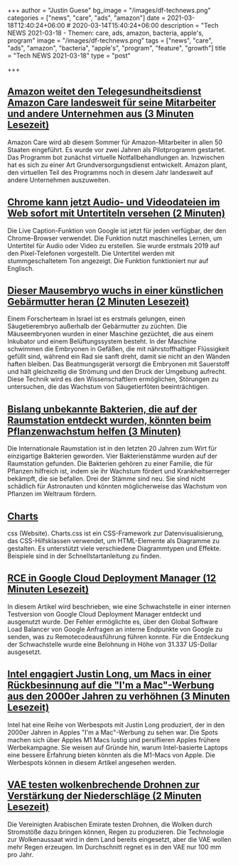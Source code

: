 +++
author = "Justin Guese"
bg_image = "/images/df-technews.png"
categories = ["news", "care", "ads", "amazon"]
date = 2021-03-18T12:40:24+06:00 # 2020-03-14T15:40:24+06:00
description = "Tech NEWS 2021-03-18 - Themen: care, ads, amazon, bacteria, apple's, program"
image = "/images/df-technews.png"
tags = ["news", "care", "ads", "amazon", "bacteria", "apple's", "program", "feature", "growth"]
title = "Tech NEWS 2021-03-18"
type = "post"

+++

## [Amazon weitet den Telegesundheitsdienst Amazon Care landesweit für seine Mitarbeiter und andere Unternehmen aus (3 Minuten Lesezeit)](https://www.cnbc.com/2021/03/17/amazon-is-expanding-amazon-care-telehealth-service-nationally-for-employees.html)

 Amazon Care wird ab diesem Sommer für Amazon-Mitarbeiter in allen 50 Staaten eingeführt. Es wurde vor zwei Jahren als Pilotprogramm gestartet. Das Programm bot zunächst virtuelle Notfallbehandlungen an. Inzwischen hat es sich zu einer Art Grundversorgungsdienst entwickelt. Amazon plant, den virtuellen Teil des Programms noch in diesem Jahr landesweit auf andere Unternehmen auszuweiten.

## [Chrome kann jetzt Audio- und Videodateien im Web sofort mit Untertiteln versehen (2 Minuten)](https://www.theverge.com/2021/3/17/22337074/chrome-real-time-live-captions-audio-accessibility)

 Die Live Caption-Funktion von Google ist jetzt für jeden verfügbar, der den Chrome-Browser verwendet. Die Funktion nutzt maschinelles Lernen, um Untertitel für Audio oder Video zu erstellen. Sie wurde erstmals 2019 auf den Pixel-Telefonen vorgestellt. Die Untertitel werden mit stummgeschaltetem Ton angezeigt. Die Funktion funktioniert nur auf Englisch.

## [Dieser Mausembryo wuchs in einer künstlichen Gebärmutter heran (2 Minuten Lesezeit)](https://finance.yahoo.com/news/weizmann-institute-of-science-mechanical-womb-215003047.html)

 Einem Forscherteam in Israel ist es erstmals gelungen, einen Säugetierembryo außerhalb der Gebärmutter zu züchten. Die Mäuseembryonen wurden in einer Maschine gezüchtet, die aus einem Inkubator und einem Belüftungssystem besteht. In der Maschine schwimmen die Embryonen in Gefäßen, die mit nährstoffhaltiger Flüssigkeit gefüllt sind, während ein Rad sie sanft dreht, damit sie nicht an den Wänden haften bleiben. Das Beatmungsgerät versorgt die Embryonen mit Sauerstoff und hält gleichzeitig die Strömung und den Druck der Umgebung aufrecht. Diese Technik wird es den Wissenschaftlern ermöglichen, Störungen zu untersuchen, die das Wachstum von Säugetierföten beeinträchtigen.

## [Bislang unbekannte Bakterien, die auf der Raumstation entdeckt wurden, könnten beim Pflanzenwachstum helfen (3 Minuten)](https://www.cnn.com/2021/03/16/world/international-space-station-microbes-scn-trnd/index.html)

 Die Internationale Raumstation ist in den letzten 20 Jahren zum Wirt für einzigartige Bakterien geworden. Vier Bakterienstämme wurden auf der Raumstation gefunden. Die Bakterien gehören zu einer Familie, die für Pflanzen hilfreich ist, indem sie ihr Wachstum fördert und Krankheitserreger bekämpft, die sie befallen. Drei der Stämme sind neu. Sie sind nicht schädlich für Astronauten und könnten möglicherweise das Wachstum von Pflanzen im Weltraum fördern.

## [Charts](https://chartscss.org/)

css (Website). Charts.css ist ein CSS-Framework zur Datenvisualisierung, das CSS-Hilfsklassen verwendet, um HTML-Elemente als Diagramme zu gestalten. Es unterstützt viele verschiedene Diagrammtypen und Effekte. Beispiele sind in der Schnellstartanleitung zu finden.

## [RCE in Google Cloud Deployment Manager (12 Minuten Lesezeit)](https://www.ezequiel.tech/2020/05/rce-in-cloud-dm.html)

 In diesem Artikel wird beschrieben, wie eine Schwachstelle in einer internen Testversion von Google Cloud Deployment Manager entdeckt und ausgenutzt wurde. Der Fehler ermöglichte es, über den Global Software Load Balancer von Google Anfragen an interne Endpunkte von Google zu senden, was zu Remotecodeausführung führen konnte. Für die Entdeckung der Schwachstelle wurde eine Belohnung in Höhe von 31.337 US-Dollar ausgesetzt.

## [Intel engagiert Justin Long, um Macs in einer Rückbesinnung auf die "I'm a Mac"-Werbung aus den 2000er Jahren zu verhöhnen (3 Minuten Lesezeit)](https://arstechnica.com/gadgets/2021/03/intel-hires-justin-long-to-mock-macs-in-throwback-to-2000s-im-a-mac-ads/)

 Intel hat eine Reihe von Werbespots mit Justin Long produziert, der in den 2000er Jahren in Apples "I'm a Mac"-Werbung zu sehen war. Die Spots machen sich über Apples M1 Macs lustig und persiflieren Apples frühere Werbekampagne. Sie weisen auf Gründe hin, warum Intel-basierte Laptops eine bessere Erfahrung bieten könnten als die M1-Macs von Apple. Die Werbespots können in diesem Artikel angesehen werden.

## [VAE testen wolkenbrechende Drohnen zur Verstärkung der Niederschläge (2 Minuten Lesezeit)](https://www.bbc.com/news/technology-56428984)

 Die Vereinigten Arabischen Emirate testen Drohnen, die Wolken durch Stromstöße dazu bringen können, Regen zu produzieren. Die Technologie zur Wolkenaussaat wird in dem Land bereits eingesetzt, aber die VAE wollen mehr Regen erzeugen. Im Durchschnitt regnet es in den VAE nur 100 mm pro Jahr.

